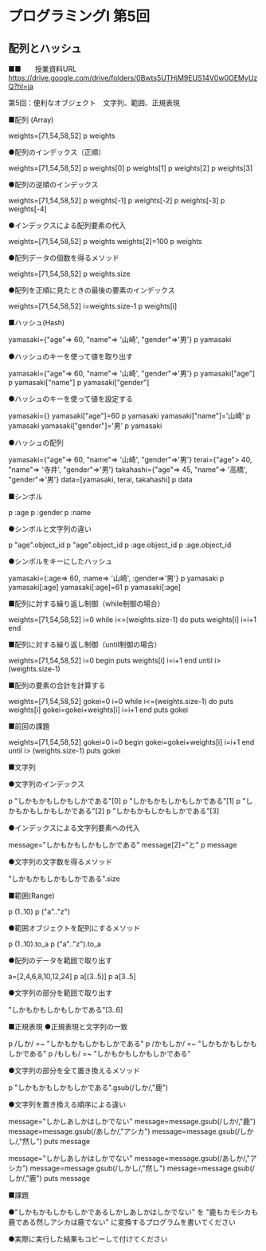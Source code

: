 # プログラミングI 第5回

## 配列とハッシュ

■■　　授業資料URL
https://drive.google.com/drive/folders/0Bwts5UTHjM9EUS14V0w0OEMyUzQ?hl=ja

第5回：便利なオブジェクト　文字列、範囲、正規表現 


■配列 (Array)

weights=[71,54,58,52]
p weights

●配列のインデックス（正順）

weights=[71,54,58,52]
p weights[0]
p weights[1]
p weights[2]
p weights[3]

●配列の逆順のインデックス

weights=[71,54,58,52]
p weights[-1]
p weights[-2]
p weights[-3]
p weights[-4]

●インデックスによる配列要素の代入

weights=[71,54,58,52]
p weights
weights[2]=100
p weights

●配列データの個数を得るメソッド

weights=[71,54,58,52]
p weights.size

●配列を正順に見たときの最後の要素のインデックス

weights=[71,54,58,52]
i=weights.size-1
p weights[i] 

■ハッシュ(Hash)

yamasaki={"age"=> 60, "name"=> '山崎', "gender"=>'男'}
p yamasaki

●ハッシュのキーを使って値を取り出す

yamasaki={"age"=> 60, "name"=> '山崎', "gender"=>'男'}
p yamasaki["age"]
p yamasaki["name"]
p yamasaki["gender"]

●ハッシュのキーを使って値を設定する

yamasaki={}
yamasaki["age"]=60
p yamasaki
yamasaki["name"]='山崎'
p yamasaki
yamasaki["gender"]='男'
p yamasaki

●ハッシュの配列

yamasaki={"age"=> 60, "name"=> '山崎', "gender"=>'男'}
terai={"age"> 40, "name"=> '寺井', "gender"=>'男'}
takahashi={"age"=> 45, "name"=> '高橋', "gender"=>'男'}
data=[yamasaki, terai, takahashi]
p data

■シンボル

p :age
p :gender
p :name

●シンボルと文字列の違い

p "age".object_id
p "age".object_id
p :age.object_id
p :age.object_id

●シンボルをキーにしたハッシュ

yamasaki={:age=> 60, :name=> '山崎', :gender=>'男'}
p yamasaki
p yamasaki[:age]
yamasaki[:age]=61
p yamasaki[:age]

■配列に対する繰り返し制御（while制御の場合）

weights=[71,54,58,52]
i=0
while i<=(weights.size-1) do
  puts weights[i]
  i=i+1
end

■配列に対する繰り返し制御（until制御の場合）

weights=[71,54,58,52]
i=0
begin 
  puts weights[i]
  i=i+1
end until i> (weights.size-1)

■配列の要素の合計を計算する

weights=[71,54,58,52]
gokei=0
i=0
while i<=(weights.size-1) do
  puts weights[i]
  gokei=gokei+weights[i]
  i=i+1
end
puts gokei



■前回の課題

weights=[71,54,58,52]
gokei=0
i=0
begin 
  gokei=gokei+weights[i]
  i=i+1
end until i> (weights.size-1)
puts gokei

■文字列

●文字列のインデックス

p "しかもかもしかもしかである"[0]
p "しかもかもしかもしかである"[1]
p "しかもかもしかもしかである"[2]
p "しかもかもしかもしかである"[3]

●インデックスによる文字列要素への代入

message="しかもかもしかもしかである"
message[2]="と"
p message

●文字列の文字数を得るメソッド

"しかもかもしかもしかである".size

■範囲(Range)

p (1..10)
p ("a".."z")

●範囲オブジェクトを配列にするメソッド

p (1..10).to_a
p ("a".."z").to_a

●配列のデータを範囲で取り出す

a=[2,4,6,8,10,12,24]
p a[(3..5)]
p a[3..5]

●文字列の部分を範囲で取り出す

"しかもかもしかもしかである"[3..6]

■正規表現
●正規表現と文字列の一致

p /しか/ =~ "しかもかもしかもしかである"
p /かもしか/ =~ "しかもかもしかもしかである"
p /もしも/ =~ "しかもかもしかもしかである"

●文字列の部分を全て置き換えるメソッド

p "しかもかもしかもしかである".gsub(/しか/,"鹿")

●文字列を置き換える順序による違い

message="しかしあしかはしかでない"
message=message.gsub(/しか/,"鹿")
message=message.gsub(/あしか/,"アシカ")
message=message.gsub(/しかし/,"然し")
puts message

message="しかしあしかはしかでない"
message=message.gsub(/あしか/,"アシカ")
message=message.gsub(/しかし/,"然し")
message=message.gsub(/しか/,"鹿")
puts message

■課題

●"しかもかもしかもしかであるしかしあしかはしかでない"
を
"鹿もカモシカも鹿である然しアシカは鹿でない"
に変換するプログラムを書いてください

●実際に実行した結果もコピーして付けてください


